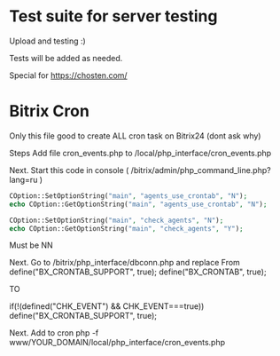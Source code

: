 # Test suite for server testing
Upload and testing :)

Tests will be added as needed.

Special for https://chosten.com/

# Bitrix Cron

Only this file good to create ALL cron task on Bitrix24 (dont ask why)

Steps
Add file cron_events.php to /local/php_interface/cron_events.php

Next. Start this code in console ( /bitrix/admin/php_command_line.php?lang=ru )

```php
COption::SetOptionString("main", "agents_use_crontab", "N"); 
echo COption::GetOptionString("main", "agents_use_crontab", "N"); 

COption::SetOptionString("main", "check_agents", "N"); 
echo COption::GetOptionString("main", "check_agents", "Y");
```

Must be NN

Next. Go to /bitrix/php_interface/dbconn.php and replace
From
define("BX_CRONTAB_SUPPORT", true);
define("BX_CRONTAB", true);

TO

if(!(defined("CHK_EVENT") && CHK_EVENT===true))
   define("BX_CRONTAB_SUPPORT", true);

Next. Add to cron php -f www/YOUR_DOMAIN/local/php_interface/cron_events.php
